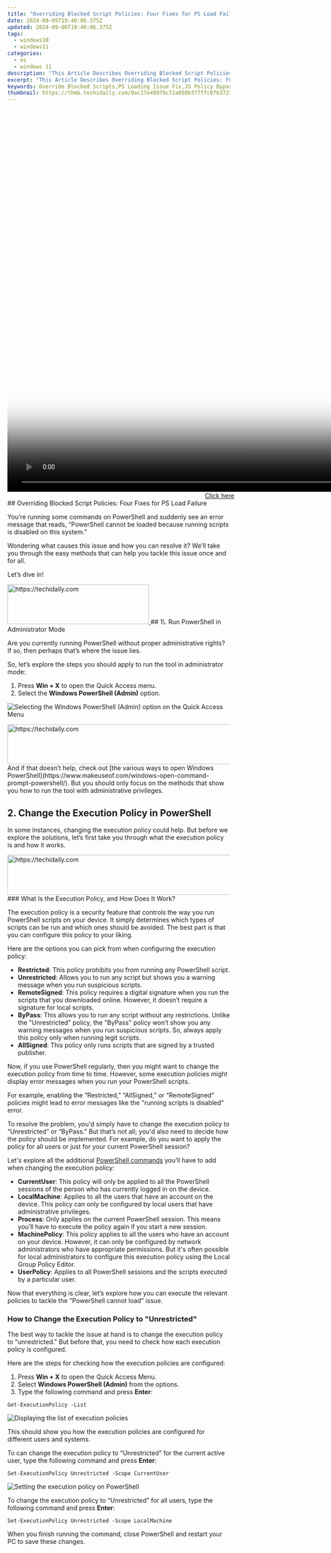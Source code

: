 ```yaml
---
title: "Overriding Blocked Script Policies: Four Fixes for PS Load Failure"
date: 2024-09-05T19:40:06.375Z
updated: 2024-09-06T19:40:06.375Z
tags:
  - windows10
  - windows11
categories:
  - os
  - windows 11
description: "This Article Describes Overriding Blocked Script Policies: Four Fixes for PS Load Failure"
excerpt: "This Article Describes Overriding Blocked Script Policies: Four Fixes for PS Load Failure"
keywords: Override Blocked Scripts,PS Loading Issue Fix,JS Policy Bypass,Script Execution Error,Webpage Compatibility,Coding Workaround PS,Script Failure Resolution
thumbnail: https://thmb.techidaily.com/0ac17e49979c72a050b377ffc6f63723ef10196944c0e4d0e8d090140eaead92.jpg
---
```


<!-- affiliate ads begin -->
<span id="701707">
					<video width="1536" height="864" style="cursor:pointer"
           poster="//a.impactradius-go.com/display-clicktoplayimage/701707.png"
           onclick="if(!this.playClicked){this.play();this.setAttribute('controls',true);this.playClicked=true;}">
	   <source src="//a.impactradius-go.com/display-ad/7443-701707">
	   <img src="//a.impactradius-go.com/display-clicktoplayimage/701707.png" style="border: none; height: 100%; width: 100%; object-fit: contain">
	</video>
	<div style="width:960px;text-align:center"><a href="javascript:window.open(decodeURIComponent('https%3A%2F%2Fappsumo.8odi.net%2Fc%2F5597632%2F701707%2F7443'), '_blank');void(0);">Click here</a></div>
</span>
<img height="0" width="0" src="https://imp.pxf.io/i/5597632/701707/7443" style="position:absolute;visibility:hidden;" border="0" />
<!-- affiliate ads end -->
## Overriding Blocked Script Policies: Four Fixes for PS Load Failure

 You’re running some commands on PowerShell and suddenly see an error message that reads, “PowerShell cannot be loaded because running scripts is disabled on this system.”

 Wondering what causes this issue and how you can resolve it? We’ll take you through the easy methods that can help you tackle this issue once and for all.

 Let’s dive in!

<!-- affiliate ads begin -->
<a href="https://bluettius.sjv.io/c/5597632/2139117/17108" target="_top" id="2139117">
  <img src="//a.impactradius-go.com/display-ad/17108-2139117" border="0" alt="https://techidaily.com" width="320" height="90"/>
</a>
<img height="0" width="0" src="https://bluettius.sjv.io/i/5597632/2139117/17108" style="position:absolute;visibility:hidden;" border="0" />
<!-- affiliate ads end -->
## 1\. Run PowerShell in Administrator Mode

 Are you currently running PowerShell without proper administrative rights? If so, then perhaps that’s where the issue lies.

 So, let’s explore the steps you should apply to run the tool in administrator mode:

1. Press **Win + X** to open the Quick Access menu.
2. Select the **Windows PowerShell (Admin)** option.

![Selecting the Windows PowerShell (Admin) option on the Quick Access Menu](https://static1.makeuseofimages.com/wordpress/wp-content/uploads/2023/05/selecting-the-windows-powershell-admin-option-on-the-quick-access-menu.jpg)

<!-- affiliate ads begin -->
<a href="https://aligracehair.sjv.io/c/5597632/2115921/19272" target="_top" id="2115921">
  <img src="//a.impactradius-go.com/display-ad/19272-2115921" border="0" alt="https://techidaily.com" width="728" height="90"/>
</a>
<img height="0" width="0" src="https://aligracehair.sjv.io/i/5597632/2115921/19272" style="position:absolute;visibility:hidden;" border="0" />
<!-- affiliate ads end -->
 And if that doesn’t help, check out [the various ways to open Windows PowerShell](https://www.makeuseof.com/windows-open-command-prompt-powershell/). But you should only focus on the methods that show you how to run the tool with administrative privileges.

## 2\. Change the Execution Policy in PowerShell

 In some instances, changing the execution policy could help. But before we explore the solutions, let’s first take you through what the execution policy is and how it works.

<!-- affiliate ads begin -->
<a href="https://appsumo.8odi.net/c/5597632/2123737/7443" target="_top" id="2123737">
  <img src="//a.impactradius-go.com/display-ad/7443-2123737" border="0" alt="https://techidaily.com" width="728" height="90"/>
</a>
<img height="0" width="0" src="https://appsumo.8odi.net/i/5597632/2123737/7443" style="position:absolute;visibility:hidden;" border="0" />
<!-- affiliate ads end -->
### What Is the Execution Policy, and How Does It Work?

 The execution policy is a security feature that controls the way you run PowerShell scripts on your device. It simply determines which types of scripts can be run and which ones should be avoided. The best part is that you can configure this policy to your liking.

 Here are the options you can pick from when configuring the execution policy:

* **Restricted**: This policy prohibits you from running any PowerShell script.
* **Unrestricted**: Allows you to run any script but shows you a warning message when you run suspicious scripts.
* **RemoteSigned**: This policy requires a digital signature when you run the scripts that you downloaded online. However, it doesn’t require a signature for local scripts.
* **ByPass**: This allows you to run any script without any restrictions. Unlike the "Unrestricted" policy, the "ByPass" policy won’t show you any warning messages when you run suspicious scripts. So, always apply this policy only when running legit scripts.
* **AllSigned**: This policy only runs scripts that are signed by a trusted publisher.

 Now, if you use PowerShell regularly, then you might want to change the execution policy from time to time. However, some execution policies might display error messages when you run your PowerShell scripts.

 For example, enabling the “Restricted,” “AllSigned,” or “RemoteSigned” policies might lead to error messages like the "running scripts is disabled" error.

 To resolve the problem, you'd simply have to change the execution policy to “Unrestricted” or “ByPass.” But that’s not all; you'd also need to decide how the policy should be implemented. For example, do you want to apply the policy for all users or just for your current PowerShell session?

 Let's explore all the additional [PowerShell commands](https://www.makeuseof.com/windows-powershell-commands-cmdlets/) you’ll have to add when changing the execution policy:

* **CurrentUser**: This policy will only be applied to all the PowerShell sessions of the person who has currently logged in on the device.
* **LocalMachine**: Applies to all the users that have an account on the device. This policy can only be configured by local users that have administrative privileges.
* **Process**: Only applies on the current PowerShell session. This means you’ll have to execute the policy again if you start a new session.
* **MachinePolicy**: This policy applies to all the users who have an account on your device. However, it can only be configured by network administrators who have appropriate permissions. But it's often possible for local administrators to configure this execution policy using the Local Group Policy Editor.
* **UserPolicy**: Applies to all PowerShell sessions and the scripts executed by a particular user.

 Now that everything is clear, let’s explore how you can execute the relevant policies to tackle the "PowerShell cannot load" issue.

### How to Change the Execution Policy to "Unrestricted"

 The best way to tackle the issue at hand is to change the execution policy to "unrestricted." But before that, you need to check how each execution policy is configured.

 Here are the steps for checking how the execution policies are configured:

1. Press **Win + X** to open the Quick Access Menu.
2. Select **Windows PowerShell (Admin)** from the options.
3. Type the following command and press **Enter**:

`Get-ExecutionPolicy -List`

![Displaying the list of execution policies](https://static1.makeuseofimages.com/wordpress/wp-content/uploads/2023/04/displaying-the-list-of-execution-policies.jpg)

 This should show you how the execution policies are configured for different users and systems.

 To can change the execution policy to “Unrestricted” for the current active user, type the following command and press **Enter**:

`Set-ExecutionPolicy Unrestricted -Scope CurrentUser`

![Setting the execution policy on PowerShell](https://static1.makeuseofimages.com/wordpress/wp-content/uploads/2023/04/setting-the-execution-policy-on-powershell.jpg)

 To change the execution policy to “Unrestricted” for all users, type the following command and press **Enter**:

`Set-ExecutionPolicy Unrestricted -Scope LocalMachine`

 When you finish running the command, close PowerShell and restart your PC to save these changes.

<!-- affiliate ads begin -->
<span id="2127886">
					<video width="576" height="1024" style="cursor:pointer"
           poster="//a.impactradius-go.com/display-clicktoplayimage/2127886.png"
           onclick="if(!this.playClicked){this.play();this.setAttribute('controls',true);this.playClicked=true;}">
	   <source src="//a.impactradius-go.com/display-ad/18498-2127886">
	   <img src="//a.impactradius-go.com/display-clicktoplayimage/2127886.png" style="border: none; height: 100%; width: 100%; object-fit: contain">
	</video>
	<div style="width:360px;text-align:center"><a href="javascript:window.open(decodeURIComponent('https%3A%2F%2Funicoeye.pxf.io%2Fc%2F5597632%2F2127886%2F18498'), '_blank');void(0);">Click here</a></div>
</span>
<img height="0" width="0" src="https://imp.pxf.io/i/5597632/2127886/18498" style="position:absolute;visibility:hidden;" border="0" />
<!-- affiliate ads end -->
### How to Change the Execution Policy to "ByPass"

 The "ByPass" execution policy will allow you to run any PowerShell script without a hassle. But remember that it might also allow you to run buggy files. So, always configure this execution policy only when running trustworthy PowerShell files.

 To change the execution policy to “ByPass” for the current active user, type the following command and press **Enter**:

`Set-ExecutionPolicy ByPass -Scope CurrentUser`

 And to change the execution policy to “ByPass” for all users, type the following command and press **Enter**:

`Set-ExecutionPolicy ByPass -Scope LocalMachine`

 When you finish, close PowerShell and then restart your device.

## 3\. Change the Execution Policy Via the Local Group Policy Editor

![A lady using a Windows PC while holding a cup](https://static1.makeuseofimages.com/wordpress/wp-content/uploads/2022/09/A-lady-using-a-Windows-PC-while-holding-a-cup.jpg)

 The Local Group Policy Editor (LGPE) also makes it easy for you to change the execution policy. In fact, this tool can also help you configure various system settings or troubleshoot tons of PC issues.

 Remember, the main aim is to change the execution policy such that you’ll be able to run your PowerShell scrips without a hassle. And by so doing, you’ll get rid of the “running scripts is disabled” error on PowerShell.

 Here’s how to change the execution policy in the LGPE:

1. Type **Edit group policy** in the Start menu search bar and select the **Best match**. Alternatively, check out [the various ways to open the LGPE](https://www.makeuseof.com/windows-11-open-local-group-policy-editor/).
2. Navigate to **Computer Configuration > Administrative Templates > Windows Components > Windows PowerShell**.
3. Double-click on the **Turn on Script Execution** option.

![Clicking the Turn on Script Execution option](https://static1.makeuseofimages.com/wordpress/wp-content/uploads/2023/04/clicking-the-turn-on-script-execution-option.jpg)

 Check the **Enabled** box. From there, click the **Execution Policy** drop-down menu and select **Allow local scripts and remote signed scripts**. This option is similar to the "RemoteSigned" option that we discovered earlier.

 If you want to run all scripts without restrictions, pick the **Allow all scripts** option from the "Execution Policy" drop-down menu.

 From there, click **Apply** and then click **OK** to save these changes.

<!-- affiliate ads begin -->
<a href="https://ephamedtechinc.pxf.io/c/5597632/2137213/26400" target="_top" id="2137213">
  <img src="//a.impactradius-go.com/display-ad/26400-2137213" border="0" alt="https://techidaily.com" width="728" height="90"/>
</a>
<img height="0" width="0" src="https://ephamedtechinc.pxf.io/i/5597632/2137213/26400" style="position:absolute;visibility:hidden;" border="0" />
<!-- affiliate ads end -->
## 4\. Change the Execution Policy Using the Registry Editor

![A lady using her Windows PC while sitting on bed](https://static1.makeuseofimages.com/wordpress/wp-content/uploads/2022/09/A-lady-using-her-Windows-PC-while-sitting-on-bed.jpg)

 If the other methods didn’t help, then try changing the execution policy using the Registry Editor. However, you need to be careful when editing Registry keys. If you tweak the wrong keys, then you might end up damaging your PC.

 Now, here’s how to change the execution policy via the Registry Editor:

1. Press **Win + R** to open the Run command dialog box.
2. Type **Regedit** and press **Enter** to open the Registry Editor.
3. Copy-paste the following command into the address bar and press **Enter**:

`HKEY_LOCAL_MACHINE\SOFTWARE\Microsoft\PowerShell\1\ShellIds\Microsoft.PowerShell`

 Locate the **ExecutionPolicy** value on the right-hand side.

![Selecting the ExecutionPolicy value](https://static1.makeuseofimages.com/wordpress/wp-content/uploads/2023/04/selecting-the-executionpolicy-value.jpg)

<!-- affiliate ads begin -->
<a href="https://appsumo.8odi.net/c/5597632/2137395/7443" target="_top" id="2137395">
  <img src="//a.impactradius-go.com/display-ad/7443-2137395" border="0" alt="https://techidaily.com" width="728" height="90"/>
</a>
<img height="0" width="0" src="https://appsumo.8odi.net/i/5597632/2137395/7443" style="position:absolute;visibility:hidden;" border="0" />
<!-- affiliate ads end -->
 If the value is missing, create it through these steps:

1. Right-click on a blank space on the right-hand side.
2. Select **New > DWORD (32-bit) Value**.
3. Name the value as **ExecutionPolicy** and press **Enter**.

 Double-click on the **ExecutionPolicy** value. Next, type **RemoteSigned** in the "Value data" section. This will allow PowerShell to execute local and signed scripts.

 Alternatively, type **ByPass** in the "Value data" section. This will allow PowerShell to execute any script without limitations.

 After entering your preferred value in the "Value data" section, press **OK** to save the changes. Finally, close the Registry Editor and then restart your device.

<!-- affiliate ads begin -->
<a href="https://aligracehair.sjv.io/c/5597632/2115912/19272" target="_top" id="2115912">
  <img src="//a.impactradius-go.com/display-ad/19272-2115912" border="0" alt="https://techidaily.com" width="160" height="90"/>
</a>
<img height="0" width="0" src="https://aligracehair.sjv.io/i/5597632/2115912/19272" style="position:absolute;visibility:hidden;" border="0" />
<!-- affiliate ads end -->
## Run Your PowerShell Scripts Without Any Restrictions

 It can be quite frustrating when you suddenly can’t execute certain commands on Windows PowerShell. But if you come across the “scripts is disabled” error, the solutions we’ve covered should help.

 Now, does PowerShell often give you other issues? Well, there are more solutions that can help you out.

 Wondering what causes this issue and how you can resolve it? We’ll take you through the easy methods that can help you tackle this issue once and for all.

 Let’s dive in!

<span class="atpl-alsoreadstyle">Also read:</span>
<div><ul>
<li><a href="https://facebook-video-footage.techidaily.com/new-a-step-by-step-approach-to-best-youtube-thumbnails-for-2024/"><u>[New] A Step-by-Step Approach to Best YouTube Thumbnails for 2024</u></a></li>
<li><a href="https://on-screen-recording.techidaily.com/new-top-8-screen-recording-apps-in-windows-11-revealed/"><u>[New] Top 8 Screen Recording Apps in Windows 11 Revealed</u></a></li>
<li><a href="https://facebook-video-recording.techidaily.com/updated-2024-approved-your-guide-to-8-best-fb-movies-downloader-selection/"><u>[Updated] 2024 Approved Your Guide to #8 Best FB Movies Downloader Selection</u></a></li>
<li><a href="https://tiktok-video-recordings.techidaily.com/updated-installing-tiktok-your-path-to-joyful-macbook-experience-for-2024/"><u>[Updated] Installing TikTok Your Path to Joyful MacBook Experience for 2024</u></a></li>
<li><a href="https://vp-tips.techidaily.com/2024-approved-augmenting-our-perception-an-introduction/"><u>2024 Approved Augmenting Our Perception An Introduction</u></a></li>
<li><a href="https://some-guidance.techidaily.com/2024-approved-streamline-your-images-in-canva-without-clutter/"><u>2024 Approved Streamline Your Images in Canva Without Clutter</u></a></li>
<li><a href="https://buynow-info.techidaily.com/anthropics-smart-photo-editor-comprehensive-review-and-user-experience-analysis/"><u>Anthropics Smart Photo Editor: Comprehensive Review & User Experience Analysis</u></a></li>
<li><a href="https://instagram-video-files.techidaily.com/changing-instagram-voices-a-step-by-step-guide-for-2024/"><u>Changing Instagram Voices A Step-by-Step Guide for 2024</u></a></li>
<li><a href="https://win11-tips.techidaily.com/connectivity-made-simple-activating-telnet-in-windows-1011/"><u>Connectivity Made Simple: Activating Telnet in Windows 10/11</u></a></li>
<li><a href="https://win11-tips.techidaily.com/convenient-options-boot-into-safe-mode-with-6-steps-in-windows-11/"><u>Convenient Options: Boot Into Safe Mode with 6 Steps in Windows 11</u></a></li>
<li><a href="https://win11-tips.techidaily.com/decoding-windows-11s-intricate-data-collection/"><u>Decoding Windows 11'S Intricate Data Collection</u></a></li>
<li><a href="https://win11-tips.techidaily.com/dive-into-techniques-preventing-apex-crashes-on-windows-11/"><u>Dive Into Techniques: Preventing Apex Crashes on Windows 11</u></a></li>
<li><a href="https://win11-tips.techidaily.com/efficient-fixes-to-overcome-common-windows-app-errors/"><u>Efficient Fixes to Overcome Common Windows App Errors</u></a></li>
<li><a href="https://win11-tips.techidaily.com/efficient-multitask-management-cascade-windows-with-alt-tab/"><u>Efficient Multitask Management: Cascade Windows with Alt-Tab</u></a></li>
<li><a href="https://win11-tips.techidaily.com/enhancing-vintage-films-with-madvr-on-pcs/"><u>Enhancing Vintage Films with MadVR on PCs</u></a></li>
<li><a href="https://win11-tips.techidaily.com/enhancing-window-monitors-brilliance-with-top-software-for-6-users/"><u>Enhancing Window Monitors' Brilliance with Top Software for 6 Users</u></a></li>
<li><a href="https://win-dash.techidaily.com/ensure-optimal-gaming-performance-with-updated-razer-drivers-for-windows-1187xpvista/"><u>Ensure Optimal Gaming Performance with Updated Razer Drivers for Windows 11/8/7/XP/Vista</u></a></li>
<li><a href="https://win11-tips.techidaily.com/essential-pc-setup-sticking-gmail-on-the-windows-taskbar/"><u>Essential PC Setup: Sticking Gmail on the Windows Taskbar</u></a></li>
<li><a href="https://win11-tips.techidaily.com/exploring-system-tools-sfc-chkdsk-and-dissect-wintools-decoded/"><u>Exploring System Tools: SFC, CHKDSK, and Dissect - WinTools Decoded</u></a></li>
<li><a href="https://win11-tips.techidaily.com/fixing-silent-speech-problems-for-gamers-playing-on-pc/"><u>Fixing Silent Speech Problems for Gamers Playing on PC</u></a></li>
<li><a href="https://win11-tips.techidaily.com/fixing-unheard-sound-from-devices-on-microsoft-windows/"><u>Fixing Unheard Sound From Devices on Microsoft Windows</u></a></li>
<li><a href="https://win11-tips.techidaily.com/guidelines-to-adjust-admin-managed-chromium-and-microsoft-edge-in-windows/"><u>Guidelines to Adjust Admin-Managed Chromium & Microsoft Edge in Windows</u></a></li>
<li><a href="https://win11-tips.techidaily.com/how-to-rectify-geforce-now-error-xc0f1103f-in-11/"><u>How to Rectify GeForce Now Error Xc0f1103f in 11</u></a></li>
<li><a href="https://win11-tips.techidaily.com/how-to-tackle-device-latency-zerodxgierror-in-win11-pcs/"><u>How to Tackle Device Latency ZeroDXGIError in Win11 PCs</u></a></li>
<li><a href="https://sim-unlock.techidaily.com/how-to-unlock-apple-iphone-15-plus-official-method-to-unlock-your-apple-iphone-15-plus-by-drfone-ios/"><u>How To Unlock Apple iPhone 15 Plus Official Method to Unlock Your Apple iPhone 15 Plus</u></a></li>
<li><a href="https://win11-tips.techidaily.com/installing-the-latest-windows-11-arm-via-iso-instructions/"><u>Installing the Latest Windows 11 ARM via ISO Instructions</u></a></li>
<li><a href="https://win11-tips.techidaily.com/judging-the-adequacy-of-windows-11s-visual-extras/"><u>Judging the Adequacy of Windows 11'S Visual Extras</u></a></li>
<li><a href="https://program-issues.techidaily.com/master-your-ghost-hunt-top-solutions-for-phasmophobia-glitches-this-year/"><u>Master Your Ghost Hunt: Top Solutions for Phasmophobia Glitches This Year</u></a></li>
<li><a href="https://win11-tips.techidaily.com/navigate-with-finesse-your-windows-11-laptops-touch-settings/"><u>Navigate with Finesse: Your Windows 11 Laptop's Touch Settings</u></a></li>
<li><a href="https://win11-tips.techidaily.com/novices-companion-to-windows-accessibility-features/"><u>Novice's Companion to Windows Accessibility Features</u></a></li>
<li><a href="https://win11-tips.techidaily.com/overcoming-common-winx-update-errors/"><u>Overcoming Common WinX Update Errors</u></a></li>
<li><a href="https://win11-tips.techidaily.com/overcoming-high-definition-screen-scale-glitches/"><u>Overcoming High-Definition Screen Scale Glitches</u></a></li>
<li><a href="https://win11-tips.techidaily.com/overcoming-hurdles-with-windows-1011s-missing-search-output/"><u>Overcoming Hurdles with Windows 10/11'S Missing Search Output</u></a></li>
<li><a href="https://extra-support.techidaily.com/prove-youre-a-pro-lightning-fast-editing-in-windows-11-videos-for-2024/"><u>Prove You're a Pro Lightning-Fast Editing in Windows 11 Videos for 2024</u></a></li>
<li><a href="https://fix-guide.techidaily.com/proven-ways-to-fix-there-was-a-problem-parsing-the-package-on-xiaomi-redmi-note-12-pro-5g-drfone-by-drfone-fix-android-problems-fix-android-problems/"><u>Proven Ways to Fix There Was A Problem Parsing the Package on Xiaomi Redmi Note 12 Pro 5G | Dr.fone</u></a></li>
<li><a href="https://win11-tips.techidaily.com/quick-remedy-for-world-of-warcrafts-fatal-error-132-on-win11/"><u>Quick Remedy for World of Warcraft's Fatal Error 132 on Win11</u></a></li>
<li><a href="https://win11-tips.techidaily.com/reign-in-windows-stop-unwanted-screen-movement/"><u>Reign In Windows: Stop Unwanted Screen Movement</u></a></li>
<li><a href="https://win11-tips.techidaily.com/reviving-old-cursor-color-schemes-tips/"><u>Reviving Old Cursor Color Schemes: Tips</u></a></li>
<li><a href="https://windows11.techidaily.com/solve-your-windows-dilemma-help-strategies-revealed/"><u>Solve Your Windows Dilemma: Help Strategies Revealed!</u></a></li>
<li><a href="https://win11-tips.techidaily.com/stealth-meets-practicality-asus-s15-review-analysis/"><u>Stealth Meets Practicality - ASUS S15 Review Analysis</u></a></li>
<li><a href="https://win11-tips.techidaily.com/strategies-to-lower-ntoskrnlexe-usage/"><u>Strategies to Lower Ntoskrnl.exe Usage</u></a></li>
<li><a href="https://win11-tips.techidaily.com/techniques-to-resolve-disk-usage-errors-in-windows-11-os/"><u>Techniques to Resolve Disk Usage Errors in Windows 11 OS</u></a></li>
<li><a href="https://win11-tips.techidaily.com/the-6-best-video-converters-for-windows/"><u>The 6 Best Video Converters for Windows</u></a></li>
<li><a href="https://win11-tips.techidaily.com/the-pathway-to-efficient-work-implementing-outlook-preview-in-windows-11/"><u>The Pathway to Efficient Work: Implementing Outlook Preview in Windows 11</u></a></li>
<li><a href="https://win11-tips.techidaily.com/the-win-11-way-merging-folders-and-files-with-precision/"><u>The Win 11 Way: Merging Folders & Files with Precision</u></a></li>
<li><a href="https://win11-tips.techidaily.com/tips-to-enhance-slow-execution-of-excel-workbooks-on-windows/"><u>Tips to Enhance Slow Execution of Excel Workbooks on Windows</u></a></li>
<li><a href="https://win11-tips.techidaily.com/transform-your-workflow-essential-tips-for-taskbar-users/"><u>Transform Your Workflow: Essential Tips for Taskbar Users</u></a></li>
<li><a href="https://win11-tips.techidaily.com/transforming-app-setup-utilizing-winstall-in-the-windows-11-landscape/"><u>Transforming App Setup: Utilizing Winstall in the Windows 11 Landscape</u></a></li>
<li><a href="https://pokemon-go-android.techidaily.com/what-pokemon-evolve-with-a-dawn-stone-for-tecno-spark-20-proplus-drfone-by-drfone-virtual-android/"><u>What Pokémon Evolve with A Dawn Stone For Tecno Spark 20 Pro+? | Dr.fone</u></a></li>
<li><a href="https://youtube-blog.techidaily.com/be-video-magic-comprehensive-editing-for-professionals/"><u>YouTube Video Magic Comprehensive Editing for Professionals</u></a></li>
<li><a href="https://win11-tips.techidaily.com/zero-zoom-full-scroll-mouse-rehabilitation-guide/"><u>Zero Zoom, Full Scroll: Mouse Rehabilitation Guide</u></a></li>
</ul></div>

<ins class="adsbygoogle"
      style="display:block"
      data-ad-client="ca-pub-7571918770474297"
      data-ad-slot="8358498916"
      data-ad-format="auto"
      data-full-width-responsive="true"></ins>